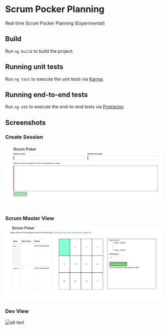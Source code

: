 # Scrum Pocker Planning

Real time Scrum Pocker Planning (Experimental)

## Build

Run `ng build` to build the project.

## Running unit tests

Run `ng test` to execute the unit tests via [Karma](https://karma-runner.github.io).

## Running end-to-end tests

Run `ng e2e` to execute the end-to-end tests via [Protractor](http://www.protractortest.org/).

## Screenshots

### Create Session
![alt text](https://github.com/erbilsilik/scrum-poker-planning-web/blob/master/create-session.png)

### Scrum Master View

![alt text](https://github.com/erbilsilik/scrum-poker-planning-web/blob/master/scrum-master-view.png)

### Dev View

![alt text](https://github.com/erbilsilik/scrum-poker-planning-web/blob/master/scrum-dev-view.png.png)
